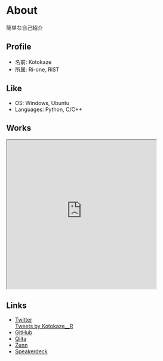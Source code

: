 # About
簡単な自己紹介

## Profile
- 名前: Kotokaze  
- 所属: Ri-one, RiST  

## Like
- OS: Windows, Ubuntu  
- Languages: Python, C/C++  

## Works
<iframe src="https://www.openprocessing.org/sketch/1101839/embed/" width="400" height="400"></iframe>

## Links
- [Twitter](https://twitter.com/Kotokaze__R)  
<a class="twitter-timeline" data-width="400" data-height="600" data-theme="light" href="https://twitter.com/Kotokaze__R?ref_src=twsrc%5Etfw">Tweets by Kotokaze__R</a> <script async src="https://platform.twitter.com/widgets.js" charset="utf-8"></script>  
- [GitHub](https://github.com/Kotokaze)  
- [Qiita](https://qiita.com/Kotokaze)  
- [Zenn](https://zenn.dev/kotokaze)  
- [Speakerdeck](https://speakerdeck.com/kotokaze)
